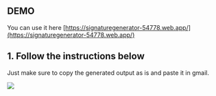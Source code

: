 ## DEMO

You can use it here [https://signaturegenerator-54778.web.app/](https://signaturegenerator-54778.web.app/)

## 1. Follow the instructions below

Just make sure to copy the generated output as is and paste it in gmail.

![](instructions.gif)

